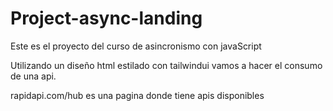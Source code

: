 # Project-async-landing
Este es el proyecto del curso de asincronismo con javaScript


Utilizando un diseño html estilado con tailwindui vamos a hacer el consumo de una api.

rapidapi.com/hub    es una pagina donde tiene apis disponibles